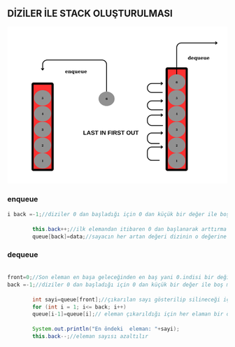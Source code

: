 ## DİZİLER İLE STACK OLUŞTURULMASI

![](images/Ekran%20görüntüsü%202024-01-01%20141649.png)

### enqueue
````java
i back =-1;//diziler 0 dan başladığı için 0 dan küçük bir değer ile boş mu dolu mu kontrokü yapılması için

        this.back++;//ilk elemandan itibaren 0 dan başlanarak arttırma yapılır
        queue[back]=data;//sayacın her artan değeri dizinin o değerine atanır
````

### dequeue

````java

front=0;//Son eleman en başa geleceğinden en baş yani 0.indisi bir değişkene atıyoruz
back =-1;//diziler 0 dan başladığı için 0 dan küçük bir değer ile boş mu dolu mu kontrokü yapılması için

        int sayi=queue[front];//çıkarılan sayı gösterilip silineceği için bir değişkene atanır
        for (int i = 1; i<= back; i++)
        queue[i-1]=queue[i];// eleman çıkarıldığı için her elaman bir öne alınır

        System.out.println("En öndeki  eleman: "+sayi);
        this.back--;//eleman sayısı azaltılır
````
